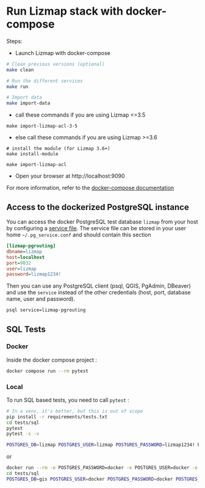 # Run Lizmap stack with docker-compose

Steps:

- Launch Lizmap with docker-compose

```bash
# Clean previous versions (optional)
make clean

# Run the different services
make run

# Import data
make import-data
```

- call these commands if you are using Lizmap <=3.5

```
make import-lizmap-acl-3-5
```

- else call these commands if you are using Lizmap >=3.6

```
# install the module (for Lizmap 3.6+)
make install-module

make import-lizmap-acl
```

- Open your browser at http://localhost:9090

For more information, refer to the [docker-compose documentation](https://docs.docker.com/compose/)

## Access to the dockerized PostgreSQL instance

You can access the docker PostgreSQL test database `lizmap` from your host by configuring a
[service file](https://docs.qgis.org/latest/en/docs/user_manual/managing_data_source/opening_data.html#postgresql-service-connection-file).
The service file can be stored in your user home `~/.pg_service.conf` and should contain this section

```ini
[lizmap-pgrouting]
dbname=lizmap
host=localhost
port=9032
user=lizmap
password=lizmap1234!
```

Then you can use any PostgreSQL client (psql, QGIS, PgAdmin, DBeaver) and use the `service`
instead of the other credentials (host, port, database name, user and password).

```bash
psql service=lizmap-pgrouting
```

## SQL Tests

### Docker

Inside the docker compose project :

```bash
docker compose run --rm pytest
```

### Local

To run SQL based tests, you need to call `pytest` :

```bash
# In a venv, it's better, but this is out of scope
pip install -r requirements/tests.txt
cd tests/sql
pytest
pytest -s -v
```

```bash
POSTGRES_DB=lizmap POSTGRES_USER=lizmap POSTGRES_PASSWORD=lizmap1234! POSTGRES_PORT=9032 pytest -s -v
```

or

```bash
docker run --rm -e POSTGRES_PASSWORD=docker -e POSTGRES_USER=docker -e POSTGRES_DB=gis -p 127.0.0.1:35432:5432 3liz/postgis:13-2.5
cd tests/sql
POSTGRES_DB=gis POSTGRES_USER=docker POSTGRES_PASSWORD=docker POSTGRES_PORT=35432 pytest -v
```
